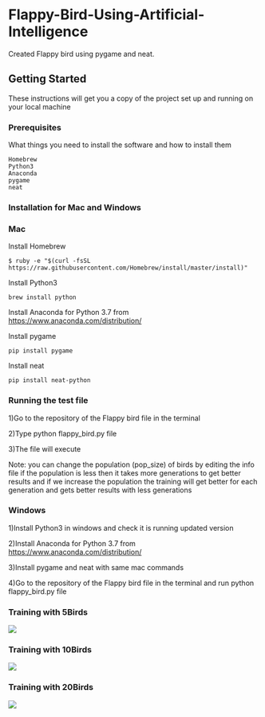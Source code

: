 # Flappy-Bird-Using-Artificial-Intelligence
Created Flappy bird using pygame and neat.
## Getting Started
These instructions will get you a copy of the project set up and running on your local machine
### Prerequisites
What things you need to install the software and how to install them
```
Homebrew
Python3
Anaconda
pygame
neat
```
### Installation for Mac and Windows
### Mac
Install Homebrew
```
$ ruby -e "$(curl -fsSL https://raw.githubusercontent.com/Homebrew/install/master/install)"

```
Install Python3
```
brew install python
```
Install Anaconda for Python 3.7 from https://www.anaconda.com/distribution/

Install pygame
```
pip install pygame
```
Install neat
```
pip install neat-python
```

### Running the test file

1)Go to the repository of the Flappy bird file in the terminal

2)Type python flappy_bird.py file

3)The file will execute 

Note: you can change the population (pop_size) of birds by editing the info file if the population is less then it takes more generations to get better results and if we increase the population the training will get better for each generation and gets better results with less generations

### Windows
1)Install Python3 in windows and check it is running updated version

2)Install Anaconda for Python 3.7 from https://www.anaconda.com/distribution/

3)Install pygame and neat with same mac commands

4)Go to the repository of the Flappy bird file in the terminal and run python flappy_bird.py file


### Training with 5Birds
![](5birds.GIF)                                                                        

### Training with 10Birds
![](10birds.GIF)

### Training with 20Birds
![](20birds.GIF)
 







